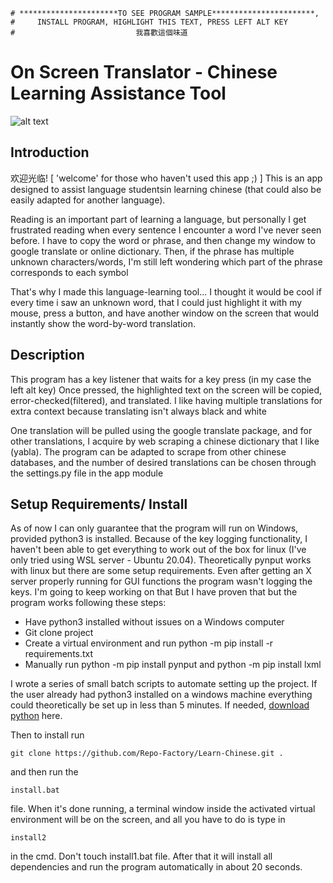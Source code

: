     # **********************TO SEE PROGRAM SAMPLE***********************,
    #     INSTALL PROGRAM, HIGHLIGHT THIS TEXT, PRESS LEFT ALT KEY  
    #                           我喜歡這個味道


# On Screen Translator - Chinese Learning Assistance Tool


![alt text](https://user-images.githubusercontent.com/108435248/181639071-2ca86f9e-eee8-4ef9-b45f-ba0f6600eeb4.png "Word-By-Word Translation")



## Introduction ##

欢迎光临! [ 'welcome' for those who haven't used this app ;) ] This is an app designed to assist language studentsin learning chinese (that could also be easily adapted for another language). 

Reading is an important part of learning a language, but personally I get frustrated reading when 
every sentence I encounter a word I've never seen before. I have to copy the word or phrase, and 
then change my window to google translate or online dictionary. Then, if the phrase has multiple
unknown characters/words, I'm still left wondering which part of the phrase corresponds to each
symbol

That's why I made this language-learning tool... I thought it would be cool if every time i saw an
unknown word, that I could just highlight it with my mouse, press a button, and have another window 
on the screen that would instantly show the word-by-word translation.


## Description ##

This program has a key listener that waits for a key press (in my case the left alt key) Once pressed, the highlighted text on the screen will be copied, error-checked(filtered), and translated. I like having multiple translations for extra context because translating isn't always black and white

One translation will be pulled using the google translate package, and for other translations, 
I acquire by web scraping a chinese dictionary that I like (yabla). The program can be adapted
to scrape from other chinese databases, and the number of desired translations can be chosen 
through the settings.py file in the app module


## Setup Requirements/ Install ##

As of now I can only guarantee that the program will run on Windows, provided python3 is installed. 
Because of the key logging functionality, I haven't been able to get everything to work out of the 
box for linux (I've only tried using WSL server - Ubuntu 20.04). Theoretically pynput works with linux
but there are some setup requirements. Even after getting an X server properly running for GUI functions
the program wasn't logging the keys. I'm going to keep working on that But I have proven that but the program works following these steps:

- Have python3 installed without issues on a Windows computer
- Git clone project
- Create a virtual environment and run python -m pip install -r requirements.txt
- Manually run python -m pip install pynput and python -m pip install lxml


I wrote a series of small batch scripts to automate setting up the project. If the user already had python3 installed on a windows machine everything could theoretically be set up in less than 5 minutes. If needed, [download python](https://www.python.org/downloads/) here.

Then to install run 

```git clone https://github.com/Repo-Factory/Learn-Chinese.git .```

and then run the 

```install.bat```

 file. When it's done running, a terminal window inside the activated virtual environment will be on the screen, and all you have to do is type in
 
 ```install2```
 
  in the cmd. Don't touch install1.bat file. After that it will install all dependencies and run the program automatically in about 20 seconds.

